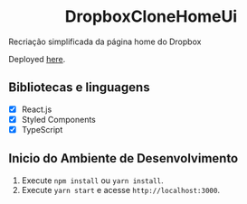 <h1 align="center">
DropboxCloneHomeUi
</h1>

<p align="left">Recriação simplificada da página home do Dropbox</p>
<p align="left">Deployed <a href="https://rocketseat-clone-dropbox-menu.netlify.app/">here</a>.</p>

## Bibliotecas e linguagens

- [x] React.js
- [x] Styled Components
- [x] TypeScript

## Inicio do Ambiente de Desenvolvimento

1. Execute `npm install` ou `yarn install`.<br />
2. Execute `yarn start` e acesse `http://localhost:3000`.<br />